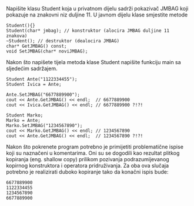 Napišite klasu Student koja u privatnom dijelu sadrži pokazivač JMBAG koji pokazuje na znakovni niz duljine 11. U javnom dijelu klase smjestite metode 
```
Student(){}
Student(char* jmbag); // konstruktor (alocira JMBAG duljine 11 znakova)
~Student();	// destruktor (dealocira JMBAG)
char* GetJMBAG() const;	 
void SetJMBAG(char* noviJMBAG); 
```
Nakon što napišete tijela metoda klase Student napišite funkciju main sa sljedećim sadržajem.
```
Student Ante("1122334455");
Student Ivica = Ante;  

Ante.SetJMBAG("6677889900");
cout << Ante.GetJMBAG() << endl;  // 6677889900
cout << Ivica.GetJMBAG() << endl; // 6677889900 ?!?!

Student Marko;
Marko = Ante; 
Marko.SetJMBAG("1234567890");
cout << Marko.GetJMBAG() << endl; // 1234567890
cout << Ante.GetJMBAG() << endl;  // 1234567890 ?!?!
```

Nakon što pokrenete program potrebno je primijetiti problematične ispise koji su naznačeni u komentarima. Oni su se dogodili kao rezultat plitkog kopiranja (eng. shallow copy) prilikom pozivanja podrazumijevanog kopirnog konstruktora i operatora pridruživanja. Za oba ova slučaja potrebno je realizirati duboko kopiranje tako da konačni ispis bude:
```
6677889900
1122334455
1234567890
6677889900
```

